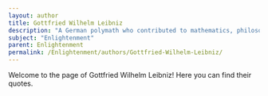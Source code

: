 ```yaml
---
layout: author
title: Gottfried Wilhelm Leibniz
description: "A German polymath who contributed to mathematics, philosophy, and logic; Leibniz advocated for rationalism and optimistically believed in the existence of a harmonious universe."
subject: "Enlightenment"
parent: Enlightenment
permalink: /Enlightenment/authors/Gottfried-Wilhelm-Leibniz/
---
```


Welcome to the page of Gottfried Wilhelm Leibniz! Here you can find their quotes.
